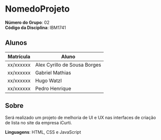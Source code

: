 # NomedoProjeto

**Número do Grupo**: 02 <br>
**Código da Disciplina**: IBM1741<br>

## Alunos
|Matrícula | Aluno |
| -- | -- |
| xx/xxxxxx  |  Alex Cyrillo de Sousa Borges |
| xx/xxxxxx  |  Gabriel Mathias |
| xx/xxxxxx  |  Hugo Watzl |
| xx/xxxxxx  |  Pedro Henrique |

## Sobre 
Será realizado um projeto de melhoria de UI e UX nas  interfaces de criação de lista no site da empresa iCurti.

**Linguagens**: HTML, CSS e JavaScript<br>

